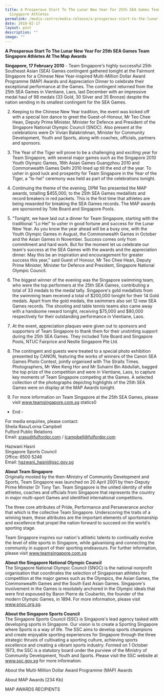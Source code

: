 ```yaml
---
title: A Prosperous Start To The Lunar New Year For 25th SEA Games Team
  Singapore Athletes
permalink: /media-centre/media-release/a-prosperous-start-to-the-lunar-new-year-for-25th-sea-games-team-sing/
date: 2010-02-17
layout: post
description: ""
image: ""
---
```

**A Prosperous Start To The Lunar New Year For 25th SEA Games Team Singapore Athletes At The Map Awards**

**Singapore, 17 February 2010** - Team Singapore's highly successful 25th Southeast Asian (SEA) Games contingent gathered tonight at the Fairmont Singapore for a Chinese New Year-inspired Multi-Million Dollar Award Programme (MAP) Awards and Appreciation Dinner to celebrate their exceptional performance at the Games. The contingent returned from the 25th SEA Games in Vientiane, Laos, last December with an impressive medal haul of 98 medals (33 Gold, 30 Silver and 35 Bronze) despite the nation sending in its smallest contingent for the SEA Games.

2. Keeping to the Chinese New Year tradition, the event was kicked off with a special lion dance to greet the Guest-of-Honour, Mr Teo Chee Hean, Deputy Prime Minister, Minister for Defence and President of the Singapore National Olympic Council (SNOC). Also present at the celebrations were Dr Vivian Balakrishnan, Minister for Community Development, Youth and Sports, along with coaches, officials, partners and sponsors.

3. The Year of the Tiger will prove to be a challenging and exciting year for Team Singapore, with several major games such as the Singapore 2010 Youth Olympic Games, 16th Asian Games Guangzhou 2010 and Commonwealth Games Delhi 2010 lined up till the end of the year. To usher in good luck and prosperity for Team Singapore in the Year of the Tiger, a "lo-hei" ceremony was held as part of the celebrations tonight.

4. Continuing the theme of the evening, DPM Teo presented the MAP awards, totalling $455,000, to the 25th SEA Games medallists and record breakers in red packets. This is the first time that athletes are being rewarded for breaking the SEA Games records. The MAP awards are sponsored by Tote Board and Singapore Pools.

5. "Tonight, we have laid out a dinner for Team Singapore, starting with the traditional "Lo Hei" to usher in good fortune and success for the Lunar New Year. As you know the year ahead will be a busy one, with the Youth Olympic Games in August, the Commonwealth Games in October and the Asian Games in November. Success comes only from commitment and hard work. But for the moment let us celebrate our team's success at the SEA Games with the awards and the appreciation dinner. May this be an inspiration and encouragement for greater success this year," said Guest of Honour, Mr Teo Chee Hean, Deputy Prime Minister, Minister for Defence and President, Singapore National Olympic Council.

6. The biggest winner of the evening was the Singapore swimming team, who were the top performers at the 25th SEA Games, contributing a total of 33 medals to the medal tally. Singapore's gold medallists from the swimming team received a total of $200,000 tonight for their 14 Gold medals. Apart from the gold medals, the swimmers also set 12 new SEA Games records. The shooting and table tennis teams also came away with a handsome reward tonight, receiving $75,000 and $80,000 respectively for their outstanding performance in Vientiane, Laos.

7. At the event, appreciation plaques were given out to sponsors and supporters of Team Singapore to thank them for their unstinting support during the 25th SEA Games. They included Tote Board and Singapore Pools, NTUC Fairprice and Nestle Singapore Pte Ltd.

8. The contingent and guests were treated to a special photo exhibition presented by CANON, featuring the works of winners of the Canon SEA Games Photo Contest, jointly organised with The Straits Times. Photographers, Mr Wee Keng Hor and Mr Suhaimi Bin Abdullah, bagged the top prize of the competition and were in Vientiane, Laos, to capture key moments of Team Singapore competing at the Games. A selected collection of the photographs depicting highlights of the 25th SEA Games were on display at the MAP Awards tonight.

9. For more information on Team Singapore at the 25th SEA Games, please visit www.teamsingapore.com.sg
statics0
- End -

For media enquiries, please contact:
<br>
Sheila Rasu/Lorna Campbell
<br>
Fulford Public Relations
<br>
Email: srasu@fulfordpr.com / lcampbell@fulfordpr.com

Hazwani Hasni
<br>
Singapore Sports Council
<br>
Office: 6500 5246
<br>
Email: hazwani_hasni@ssc.gov.sg

**About Team Singapore**
<br>
Originally mooted by the then-Ministry of Community Development and Sports, Team Singapore was launched on 20 April 2001 by then-Deputy Prime Minister Dr Tony Tan. Team Singapore is the united identity of elite athletes, coaches and officials from Singapore that represents the country in major multi-sport Games and identified international competitions.

The three core attributes of Pride, Performance and Perseverance anchor that which is the collective Team Singapore. Underscoring the traits of a winning team, these attributes are the important elements of sportsmanship and excellence that propel the nation forward to succeed on the world's sporting stage.

Team Singapore inspires our nation's athletic talents to continually evolve the level of elite sports in Singapore, while galvanising and connecting the community in support of their sporting endeavours.
For further information, please visit www.teamsingapore.com.sg

**About the Singapore National Olympic Council**
<br>
The Singapore National Olympic Council (SNOC) is the national nonprofit organisation that coordinates the selection of Singaporean athletes for competition at the major games such as the Olympics, the Asian Games, the Commonwealth Games and the South East Asian Games. Singapore's involvement in the Games is resolutely anchored in the Olympic ideals that were first espoused by Baron Pierre de Coubertin, the founder of the modern Olympic Games, in 1894. For more information, please visit www.snoc.org.sg.

**About the Singapore Sports Council**
<br>
The Singapore Sports Council (SSC) is Singapore's lead agency tasked with developing sports in Singapore. Our vision is to create a Sporting Singapore where Sports is a way of life. The SSC aims to develop sports champions and create enjoyable sporting experiences for Singapore through the three strategic thrusts of cultivating a sporting culture, achieving sports excellence and creating a vibrant sports industry. Formed on 1 October 1973, the SSC is a statutory board under the purview of the Ministry of Community Development, Youth and Sports. Please visit the SSC website at www.ssc.gov.sg for more information.

About the Multi-Million Dollar Award Programme (MAP) Awards

About MAP Awards [234 Kb]

MAP AWARDS RECIPIENTS
